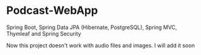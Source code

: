 # Podcast-WebApp
Spring Boot, Spring Data JPA (Hibernate, PostgreSQL), Spring MVC, Thymleaf and Spring Security

Now this project doesn't work with audio files and images. I will add it soon
